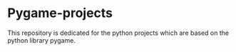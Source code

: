 # Pygame-projects
 This repository is dedicated for the python projects which are based on the python library pygame.
